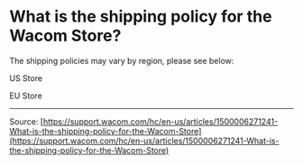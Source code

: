 # What is the shipping policy for the Wacom Store?

The shipping policies may vary by region, please see below:


US Store


EU Store

---
Source: [https://support.wacom.com/hc/en-us/articles/1500006271241-What-is-the-shipping-policy-for-the-Wacom-Store](https://support.wacom.com/hc/en-us/articles/1500006271241-What-is-the-shipping-policy-for-the-Wacom-Store)
